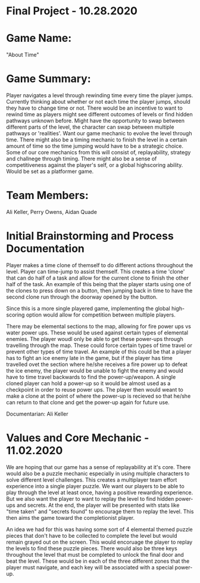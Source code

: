 # Final Project - 10.28.2020
# Game Name: 

"About Time"

# Game Summary: 

Player navigates a level through rewinding time every time the player jumps. Currently thinking about whether or not each time the player jumps, should they have to change time or not. There would be an incentive to want to rewind time as players might see different outcomes of levels or find hidden pathways unknown before. Might have the opportunity to swap between different parts of the level, the character can swap between multiple pathways or 'realities'. Want our game mechanic to evolve the level through time. There might also be a timing mechanic to finish the level in a certain amount of time so the time jumping would have to be a strategic choice. Some of our core mechanics from this will consist of, replayability, strategy and challnege through timing. There might also be a sense of competitiveness against the player's self, or a global highscoring ability. Would be set as a platformer game. 

# Team Members:

Ali Keller, Perry Owens, Aidan Quade

# Initial Brainstorming and Process Documentation

Player makes a time clone of themself to do different actions throughout the level. Player can time-jump to assist themself. This creates a time 'clone' that can do half of a task and allow for the current clone to finish the other half of the task. An example of this being that the player starts using one of the clones to press down on a button, then jumping back in time to have the second clone run through the doorway opened by the button. 

Since this is a more single playered game, implementing the global high-scoring option would allow for competition between multiple players. 

There may be elemental sections to the map, allowing for fire power ups vs water power ups. These would be used against certain types of elemental enemies. The player woudl only be able to get these power-ups through travelling through the map. These could force certain types of time travel or prevent other types of time travel. An example of this could be that a player has to fight an ice enemy late in the game, but if the player has time travelled ovet the section where he/she receives a fire power up to defeat the ice enemy, the player would be unable to fight the enemy and would have to time travel backwards to find the power-up/weapon. A single cloned player can hold a power-up so it would be almost used as a checkpoint in order to reuse power ups. The player then would weant to make a clone at the point of where the power-up is recieved so that he/she can return to that clone and get the power-up again for future use. 

Documentarian: Ali Keller

# Values and Core Mechanic - 11.02.2020

We are hoping that our game has a sense of replayability at it's core. There would also be a puzzle mechanic especially in using multiple characters to solve different level challenges. This creates a multiplayer team effort experience into a single player puzzle. We want our players to be able to play through the level at least once, having a positive rewarding experience. But we also want the player to want to replay the level to find hidden power-ups and secrets. At the end, the player will be presented with stats like "time taken" and "secrets found" to encourage them to replay the level. This then aims the game toward the completionist player. 

An idea we had for this was having some sort of 4 elemental themed puzzle pieces that don't have to be collected to complete the level but would remain grayed out on the screen. This would encoruage the player to replay the levels to find these puzzle pieces. There would also be three keys throughout the level that must be completed to unlock the final door and beat the level. These would be in each of the three different zones that the player must navigate, and each key will be associated with a special power-up.
